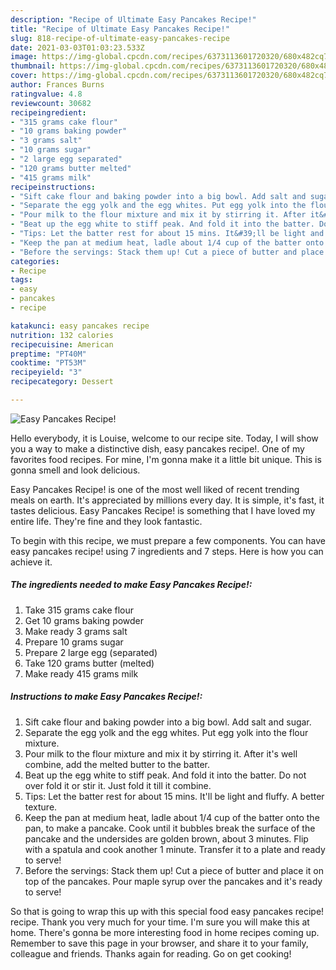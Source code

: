 ```yaml
---
description: "Recipe of Ultimate Easy Pancakes Recipe!"
title: "Recipe of Ultimate Easy Pancakes Recipe!"
slug: 818-recipe-of-ultimate-easy-pancakes-recipe
date: 2021-03-03T01:03:23.533Z
image: https://img-global.cpcdn.com/recipes/6373113601720320/680x482cq70/easy-pancakes-recipe-recipe-main-photo.jpg
thumbnail: https://img-global.cpcdn.com/recipes/6373113601720320/680x482cq70/easy-pancakes-recipe-recipe-main-photo.jpg
cover: https://img-global.cpcdn.com/recipes/6373113601720320/680x482cq70/easy-pancakes-recipe-recipe-main-photo.jpg
author: Frances Burns
ratingvalue: 4.8
reviewcount: 30682
recipeingredient:
- "315 grams cake flour"
- "10 grams baking powder"
- "3 grams salt"
- "10 grams sugar"
- "2 large egg separated"
- "120 grams butter melted"
- "415 grams milk"
recipeinstructions:
- "Sift cake flour and baking powder into a big bowl. Add salt and sugar."
- "Separate the egg yolk and the egg whites. Put egg yolk into the flour mixture."
- "Pour milk to the flour mixture and mix it by stirring it. After it&#39;s well combine, add the melted butter to the batter."
- "Beat up the egg white to stiff peak. And fold it into the batter. Do not over fold it or stir it. Just fold it till it combine."
- "Tips: Let the batter rest for about 15 mins. It&#39;ll be light and fluffy. A better texture."
- "Keep the pan at medium heat, ladle about 1/4 cup of the batter onto the pan, to make a pancake. Cook until it bubbles break the surface of the pancake and the undersides are golden brown, about 3 minutes. Flip with a spatula and cook another 1 minute. Transfer it to a plate and ready to serve!"
- "Before the servings: Stack them up! Cut a piece of butter and place it on top of the pancakes. Pour maple syrup over the pancakes and it&#39;s ready to serve!"
categories:
- Recipe
tags:
- easy
- pancakes
- recipe

katakunci: easy pancakes recipe 
nutrition: 132 calories
recipecuisine: American
preptime: "PT40M"
cooktime: "PT53M"
recipeyield: "3"
recipecategory: Dessert

---
```



![Easy Pancakes Recipe!](https://img-global.cpcdn.com/recipes/6373113601720320/680x482cq70/easy-pancakes-recipe-recipe-main-photo.jpg)

Hello everybody, it is Louise, welcome to our recipe site. Today, I will show you a way to make a distinctive dish, easy pancakes recipe!. One of my favorites food recipes. For mine, I'm gonna make it a little bit unique. This is gonna smell and look delicious.

Easy Pancakes Recipe! is one of the most well liked of recent trending meals on earth. It's appreciated by millions every day. It is simple, it's fast, it tastes delicious. Easy Pancakes Recipe! is something that I have loved my entire life. They're fine and they look fantastic.




To begin with this recipe, we must prepare a few components. You can have easy pancakes recipe! using 7 ingredients and 7 steps. Here is how you can achieve it.

<!--inarticleads1-->

##### The ingredients needed to make Easy Pancakes Recipe!:

1. Take 315 grams cake flour
1. Get 10 grams baking powder
1. Make ready 3 grams salt
1. Prepare 10 grams sugar
1. Prepare 2 large egg (separated)
1. Take 120 grams butter (melted)
1. Make ready 415 grams milk




<!--inarticleads2-->

##### Instructions to make Easy Pancakes Recipe!:

1. Sift cake flour and baking powder into a big bowl. Add salt and sugar.
1. Separate the egg yolk and the egg whites. Put egg yolk into the flour mixture.
1. Pour milk to the flour mixture and mix it by stirring it. After it&#39;s well combine, add the melted butter to the batter.
1. Beat up the egg white to stiff peak. And fold it into the batter. Do not over fold it or stir it. Just fold it till it combine.
1. Tips: Let the batter rest for about 15 mins. It&#39;ll be light and fluffy. A better texture.
1. Keep the pan at medium heat, ladle about 1/4 cup of the batter onto the pan, to make a pancake. Cook until it bubbles break the surface of the pancake and the undersides are golden brown, about 3 minutes. Flip with a spatula and cook another 1 minute. Transfer it to a plate and ready to serve!
1. Before the servings: Stack them up! Cut a piece of butter and place it on top of the pancakes. Pour maple syrup over the pancakes and it&#39;s ready to serve!




So that is going to wrap this up with this special food easy pancakes recipe! recipe. Thank you very much for your time. I'm sure you will make this at home. There's gonna be more interesting food in home recipes coming up. Remember to save this page in your browser, and share it to your family, colleague and friends. Thanks again for reading. Go on get cooking!
